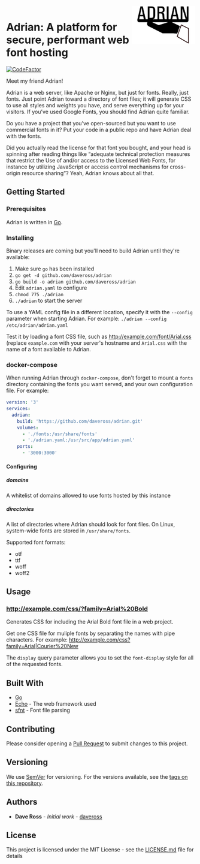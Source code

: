 <img align="right" src="logo.svg" alt="Adrian" height="100" />

# Adrian: A platform for secure, performant web font hosting</h1>

[![CodeFactor](https://www.codefactor.io/repository/github/daveross/adrian/badge)](https://www.codefactor.io/repository/github/daveross/adrian)

Meet my friend Adrian! 

Adrian is a web server, like Apache or Nginx, but just for fonts. Really, just fonts. Just point Adrian toward a directory of font files; it will generate CSS to use all styles and weights you have, and serve everything up for your visitors. If you’ve used Google Fonts, you should find Adrian quite familiar. 

Do you have a project that you’ve open-sourced but you want to use commercial fonts in it? Put your code in a public repo and have Adrian deal with the fonts. 

Did you actually read the license for that font you bought, and your head is spinning after reading things like “adequate technical protection measures that restrict the Use of and/or access to the Licensed Web Fonts, for instance by utilizing JavaScript or access control mechanisms for cross-origin resource sharing”? Yeah, Adrian knows about all that. 

## Getting Started

### Prerequisites

Adrian is written in [Go](https://golang.org/).

### Installing

Binary releases are coming but you'll need to build Adrian until they're available:

1. Make sure `go` has been installed
1. `go get -d github.com/daveross/adrian`
1. `go build -o adrian github.com/daveross/adrian`
1. Edit `adrian.yaml` to configure
1. `chmod 775 ./adrian`
1. `./adrian` to start the server

To use a YAML config file in a different location, specify it with the `--config` parameter when starting Adrian. For example: `./adrian --config /etc/adrian/adrian.yaml`

Test it by loading a font CSS file, such as http://example.com/font/Arial.css (replace `example.com` with your server's hostname and `Arial.css` with the name of a font available to Adrian.

### docker-compose

When running Adrian through `docker-compose`, don't forget to mount a `fonts` directory containing the fonts you want served, and your own configuration file. For example:

```yaml
version: '3'
services:
  adrian:
    build: 'https://github.com/daveross/adrian.git'
    volumes:
      - './fonts:/usr/share/fonts'
      - './adrian.yaml:/usr/src/app/adrian.yaml'
    ports:
      - '3000:3000'
```

#### Configuring

##### domains

A whitelist of domains allowed to use fonts hosted by this instance

##### directories

A list of directories where Adrian should look for font files. On Linux, system-wide fonts are stored in `/usr/share/fonts`.

Supported font formats:

* otf
* ttf
* woff
* woff2

## Usage

### http://example.com/css/?family=Arial%20Bold

Generates CSS for including the Arial Bold font file in a web project.

Get one CSS file for muliple fonts by separating the names with pipe characters. For example: http://example.com/css?family=Arial|Courier%20New

The `display` query parameter allows you to set the `font-display` style for all of the requested fonts.

## Built With

* [Go](https://golang.org/)
* [Echo](https://echo.labstack.com/) - The web framework used
* [sfnt](https://github.com/ConradIrwin/font/tree/master/sfnt) - Font file parsing

## Contributing

Please consider opening a [Pull Request](https://github.com/daveross/adrian/pulls) to submit changes to this project.

## Versioning

We use [SemVer](http://semver.org/) for versioning. For the versions available, see the [tags on this repository](https://github.com/daveross/adrian/tags). 

## Authors

* **Dave Ross** - *Initial work* - [daveross](https://github.com/daveross)

## License

This project is licensed under the MIT License - see the [LICENSE.md](LICENSE.md) file for details
